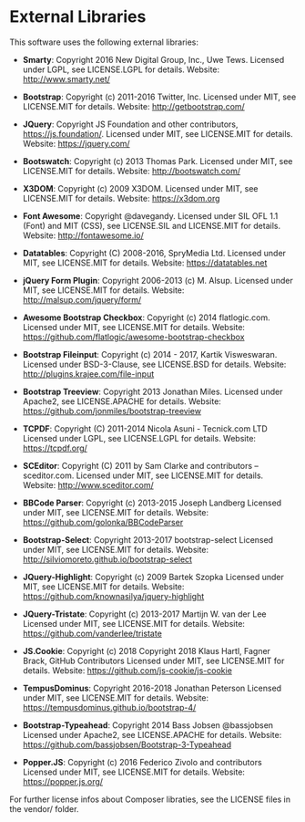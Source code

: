 # External Libraries
This software uses the following external libraries:

* **Smarty**: Copyright 2016 New Digital Group, Inc., Uwe Tews.
    Licensed under LGPL, see LICENSE.LGPL for details.
    Website: http://www.smarty.net/
    
* **Bootstrap**: Copyright (c) 2011-2016 Twitter, Inc.
    Licensed under MIT, see LICENSE.MIT for details.
    Website: http://getbootstrap.com/
    
* **JQuery**: Copyright JS Foundation and other contributors, https://js.foundation/.
    Licensed under MIT, see LICENSE.MIT for details.
    Website: https://jquery.com/
    
* **Bootswatch**: Copyright (c) 2013 Thomas Park.
    Licensed under MIT, see LICENSE.MIT for details.
    Website: http://bootswatch.com/
    
* **X3DOM**: Copyright (c) 2009 X3DOM.
    Licensed under MIT, see LICENSE.MIT for details.
    Website: https://x3dom.org
    
* **Font Awesome**: Copyright @davegandy.
    Licensed under SIL OFL 1.1 (Font) and MIT (CSS), see LICENSE.SIL and LICENSE.MIT for details.
    Website: http://fontawesome.io/
    
* **Datatables**: Copyright (C) 2008-2016, SpryMedia Ltd.
    Licensed under MIT, see LICENSE.MIT for details.
    Website: https://datatables.net
    
* **jQuery Form Plugin**: Copyright 2006-2013 (c) M. Alsup.
    Licensed under MIT, see LICENSE.MIT for details.
    Website: http://malsup.com/jquery/form/
    
* **Awesome Bootstrap Checkbox**: Copyright (c) 2014 flatlogic.com.
    Licensed under MIT, see LICENSE.MIT for details.
    Website: https://github.com/flatlogic/awesome-bootstrap-checkbox
    
* **Bootstrap Fileinput**: Copyright (c) 2014 - 2017, Kartik Visweswaran.
    Licensed under BSD-3-Clause, see LICENSE.BSD for details.
    Website: http://plugins.krajee.com/file-input
    
* **Bootstrap Treeview**: Copyright 2013 Jonathan Miles.
    Licensed under Apache2, see LICENSE.APACHE for details.
    Website: https://github.com/jonmiles/bootstrap-treeview
    
* **TCPDF**: Copyright (C) 2011-2014 Nicola Asuni - Tecnick.com LTD
    Licensed under LGPL, see LICENSE.LGPL for details.
    Website: https://tcpdf.org/
    
* **SCEditor**: Copyright (C) 2011 by Sam Clarke and contributors – sceditor.com.
    Licensed under MIT, see LICENSE.MIT for details.
    Website: http://www.sceditor.com/
    
* **BBCode Parser**: Copyright (c) 2013-2015 Joseph Landberg
    Licensed under MIT, see LICENSE.MIT for details.
    Website: https://github.com/golonka/BBCodeParser

* **Bootstrap-Select**: Copyright 2013-2017 bootstrap-select
    Licensed under MIT, see LICENSE.MIT for details.
    Website: http://silviomoreto.github.io/bootstrap-select

* **JQuery-Highlight**:  Copyright (c) 2009 Bartek Szopka
    Licensed under MIT, see LICENSE.MIT for details.
    Website: https://github.com/knownasilya/jquery-highlight

* **JQuery-Tristate**: Copyright (c) 2013-2017 Martijn W. van der Lee
    Licensed under MIT, see LICENSE.MIT for details.
    Website: https://github.com/vanderlee/tristate
    
* **JS.Cookie**: Copyright (c) 2018 Copyright 2018 Klaus Hartl, Fagner Brack, GitHub Contributors
    Licensed under MIT, see LICENSE.MIT for details.
    Website: https://github.com/js-cookie/js-cookie
    
* **TempusDominus**: Copyright 2016-2018 Jonathan Peterson
    Licensed under MIT, see LICENSE.MIT for details.
    Website: https://tempusdominus.github.io/bootstrap-4/
    
* **Bootstrap-Typeahead**: Copyright 2014 Bass Jobsen @bassjobsen
    Licensed under Apache2, see LICENSE.APACHE for details.
    Website: https://github.com/bassjobsen/Bootstrap-3-Typeahead
    
* **Popper.JS**: Copyright (c) 2016 Federico Zivolo and contributors
    Licensed under MIT, see LICENSE.MIT for details.
    Website: https://popper.js.org/
    

    
    
    
For further license infos about Composer libraties, see the LICENSE files in the vendor/ folder.
